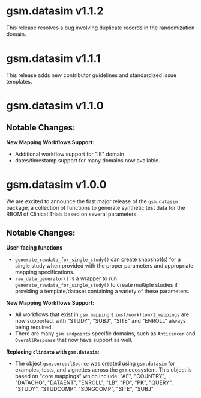 # gsm.datasim v1.1.2
This release resolves a bug involving duplicate records in the randomization domain.

# gsm.datasim v1.1.1
This release adds new contributor guidelines and standardized issue templates.

# gsm.datasim v1.1.0

## Notable Changes:
**New Mapping Workflows Support:**
- Additional workflow support for "IE" domain
- dates/timestamp support for many domains now available.

# gsm.datasim v1.0.0

We are excited to announce the first major release of the `gsm.datasim` package, 
a collection of functions to generate synthetic test data for the RBQM of Clinical Trials based on several parameters.

## Notable Changes:
**User-facing functions**
- `generate_rawdata_for_single_study()` can create snapshot(s) for a single study when provided with the proper parameters and appropriate mapping specifications.
- `raw_data_generator()` is a wrapper to run `generate_rawdata_for_single_study()` to create multiple studies if providing a template/dataset containing a variety of these parameters.

**New Mapping Workflows Support:**
- All workflows that exist in `gsm.mapping`'s `inst/workflow/1_mappings` are now supported, 
with "STUDY", "SUBJ", "SITE" and "ENROLL" always being required. 
- There are many `gsm.endpoints` specific domains, such as `Anticancer` and `OverallResponse` 
that now have support as well.

**Replacing `clindata` with `gsm.datasim`:**
- The object `gsm.core::lSource` was created using `gsm.datasim` for examples, tests, and vignettes across the `gsm` ecosystem.
This object is based on "core mappings" which include: "AE", "COUNTRY", "DATACHG", "DATAENT", "ENROLL", "LB", "PD", "PK", "QUERY", "STUDY", "STUDCOMP", "SDRGCOMP", "SITE", "SUBJ" 
